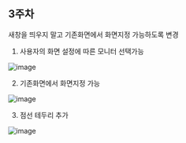 ## 3주차

새창을 띄우지 말고 기존화면에서 화면지정 가능하도록 변경

1. 사용자의 화면 설정에 따른 모니터 선택가능

![image](https://github.com/user-attachments/assets/eb0d1ba9-f841-4f8a-8633-31af026ac2a1)


2. 기존화면에서 화면지정 가능

![image](https://github.com/user-attachments/assets/45cd5f56-52f2-47e2-ab0c-757fcf7549f4)

3. 점선 테두리 추가

![image](https://github.com/user-attachments/assets/95348060-e6e1-4d31-8013-0dae071daf79)
